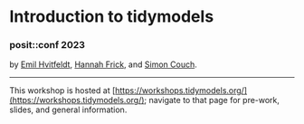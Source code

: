 Introduction to tidymodels
================

### posit::conf 2023

by [Emil Hvitfeldt](https://www.emilhvitfeldt.com/), [Hannah Frick](https://www.frick.ws/), and [Simon Couch](https://www.simonpcouch.com/).

-----

This workshop is hosted at [https://workshops.tidymodels.org/](https://workshops.tidymodels.org/); navigate to that page for pre-work, slides, and general information.

